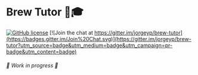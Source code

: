 # Brew Tutor :beer::mortar_board:

[![GitHub license](https://img.shields.io/github/license/mashape/apistatus.svg)](https://raw.githubusercontent.com/jorgeyp/brew-tutor/master/license.txt)
[![Join the chat at https://gitter.im/jorgeyp/brew-tutor](https://badges.gitter.im/Join%20Chat.svg)](https://gitter.im/jorgeyp/brew-tutor?utm_source=badge&utm_medium=badge&utm_campaign=pr-badge&utm_content=badge)

###### :construction: Work in progress :construction:
